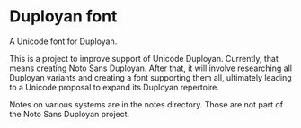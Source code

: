 <!--
Copyright 2020 Google LLC

Licensed under the Apache License, Version 2.0 (the "License");
you may not use this file except in compliance with the License.
You may obtain a copy of the License at

    http://www.apache.org/licenses/LICENSE-2.0

Unless required by applicable law or agreed to in writing, software
distributed under the License is distributed on an "AS IS" BASIS,
WITHOUT WARRANTIES OR CONDITIONS OF ANY KIND, either express or implied.
See the License for the specific language governing permissions and
limitations under the License.
-->

# Duployan font

A Unicode font for Duployan.

This is a project to improve support of Unicode Duployan.
Currently, that means creating Noto Sans Duployan.
After that, it will involve researching all Duployan variants and creating a
font supporting them all, ultimately leading to a Unicode proposal to expand
its Duployan repertoire.

Notes on various systems are in the notes directory.
Those are not part of the Noto Sans Duployan project.


